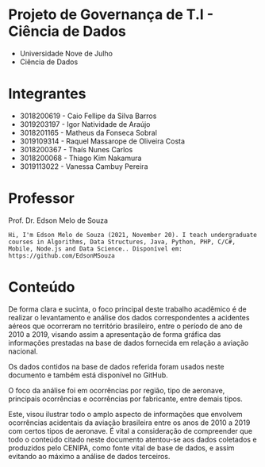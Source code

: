 # Projeto de Governança de T.I - Ciência de Dados

- Universidade Nove de Julho
- Ciência de Dados

# Integrantes 
- 3018200619 - Caio Fellipe da Silva Barros
- 3019203197 - Igor Natividade de Araújo
- 3018201165 - Matheus da Fonseca Sobral
- 3019109314 - Raquel Massarope de Oliveira Costa
- 3018200367 - Thaís Nunes Carlos
- 3018200068 - Thiago Kim Nakamura
- 3019113022 - Vanessa Cambuy Pereira

# Professor
Prof. Dr. Edson Melo de Souza
 
```
Hi, I'm Edson Melo de Souza (2021, November 20). I teach undergraduate courses in Algorithms, Data Structures, Java, Python, PHP, C/C#, Mobile, Node.js and Data Science.. Disponível em: https://github.com/EdsonMSouza
``` 

# Conteúdo
De forma clara e sucinta, o foco principal deste trabalho acadêmico é de realizar o levantamento e análise dos dados correspondentes a acidentes aéreos que ocorreram no território brasileiro, entre o período de ano de 2010 a 2019, visando assim a apresentação de forma gráfica das informações prestadas na base de dados fornecida em relação a aviação nacional.

Os dados contidos na base de dados referida foram usados neste documento e também está disponível no GitHub.

O foco da análise foi em ocorrências por região, tipo de aeronave, principais ocorrências e ocorrências por fabricante, entre demais tipos.

Este, visou ilustrar todo o amplo aspecto de informações que envolvem ocorrências acidentais da aviação brasileira entre os anos de 2010 a 2019 com certos tipos de aeronave. É vital a consideração de compreender que todo o conteúdo citado neste documento atentou-se aos dados coletados e produzidos pelo CENIPA, como fonte vital de base de dados, e assim evitando ao máximo a análise de dados terceiros.
